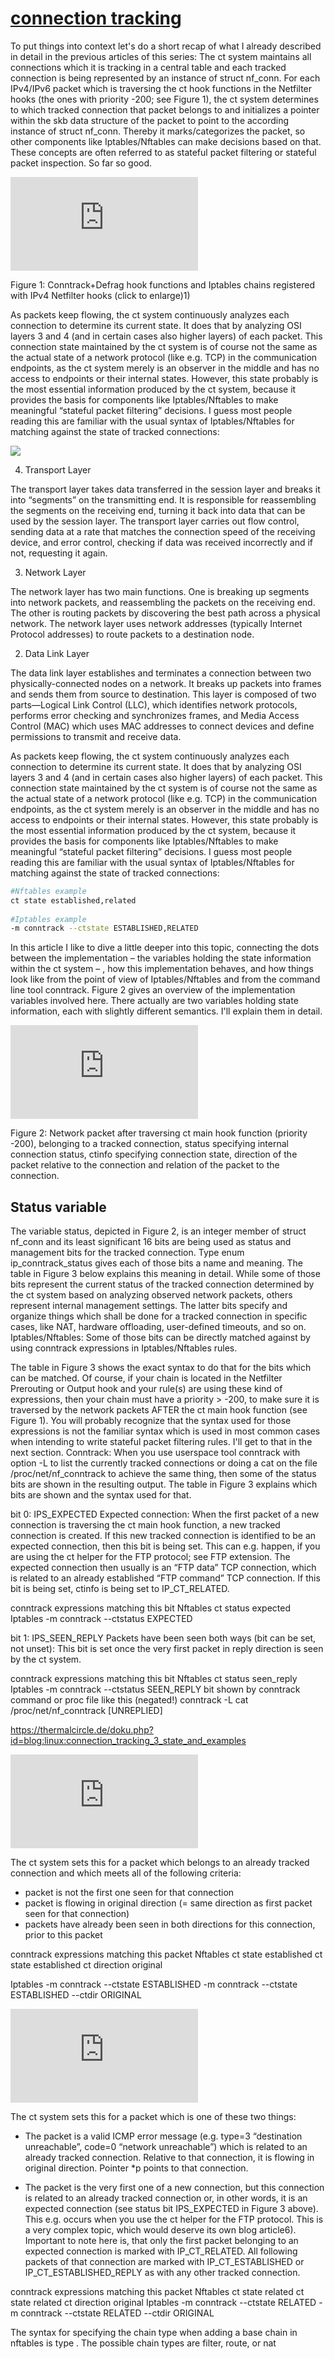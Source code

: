 # **[connection tracking](https://thermalcircle.de/doku.php?id=blog:linux:connection_tracking_3_state_and_examples)**

To put things into context let's do a short recap of what I already described in detail in the previous articles of this series: The ct system maintains all connections which it is tracking in a central table and each tracked connection is being represented by an instance of struct nf_conn. For each IPv4/IPv6 packet which is traversing the ct hook functions in the Netfilter hooks (the ones with priority -200; see Figure 1), the ct system determines to which tracked connection that packet belongs to and initializes a pointer within the skb data structure of the packet to point to the according instance of struct nf_conn. Thereby it marks/categorizes the packet, so other components like Iptables/Nftables can make decisions based on that. These concepts are often referred to as stateful packet filtering or stateful packet inspection. So far so good.

![](https://thermalcircle.de/lib/exe/fetch.php?w=700&tok=34ce47&media=linux:nf-ct-iptables-hooks-ipv4.png)

Figure 1: Conntrack+Defrag hook functions and Iptables chains registered with IPv4 Netfilter hooks
(click to enlarge)1)

As packets keep flowing, the ct system continuously analyzes each connection to determine its current state. It does that by analyzing OSI layers 3 and 4 (and in certain cases also higher layers) of each packet. This connection state maintained by the ct system is of course not the same as the actual state of a network protocol (like e.g. TCP) in the communication endpoints, as the ct system merely is an observer in the middle and has no access to endpoints or their internal states. However, this state probably is the most essential information produced by the ct system, because it provides the basis for components like Iptables/Nftables to make meaningful “stateful packet filtering” decisions. I guess most people reading this are familiar with the usual syntax of Iptables/Nftables for matching against the state of tracked connections:

![](https://www.imperva.com/learn/wp-content/uploads/sites/13/2020/02/OSI-7-layers.jpg.webp)

4. Transport Layer

The transport layer takes data transferred in the session layer and breaks it into “segments” on the transmitting end. It is responsible for reassembling the segments on the receiving end, turning it back into data that can be used by the session layer. The transport layer carries out flow control, sending data at a rate that matches the connection speed of the receiving device, and error control, checking if data was received incorrectly and if not, requesting it again.

3. Network Layer

The network layer has two main functions. One is breaking up segments into network packets, and reassembling the packets on the receiving end. The other is routing packets by discovering the best path across a physical network. The network layer uses network addresses (typically Internet Protocol addresses) to route packets to a destination node.

2. Data Link Layer

The data link layer establishes and terminates a connection between two physically-connected nodes on a network. It breaks up packets into frames and sends them from source to destination. This layer is composed of two parts—Logical Link Control (LLC), which identifies network protocols, performs error checking and synchronizes frames, and Media Access Control (MAC) which uses MAC addresses to connect devices and define permissions to transmit and receive data.

As packets keep flowing, the ct system continuously analyzes each connection to determine its current state. It does that by analyzing OSI layers 3 and 4 (and in certain cases also higher layers) of each packet. This connection state maintained by the ct system is of course not the same as the actual state of a network protocol (like e.g. TCP) in the communication endpoints, as the ct system merely is an observer in the middle and has no access to endpoints or their internal states. However, this state probably is the most essential information produced by the ct system, because it provides the basis for components like Iptables/Nftables to make meaningful “stateful packet filtering” decisions. I guess most people reading this are familiar with the usual syntax of Iptables/Nftables for matching against the state of tracked connections:

```bash
#Nftables example
ct state established,related
 
#Iptables example
-m conntrack --ctstate ESTABLISHED,RELATED
```

In this article I like to dive a little deeper into this topic, connecting the dots between the implementation – the variables holding the state information within the ct system – , how this implementation behaves, and how things look like from the point of view of Iptables/Nftables and from the command line tool conntrack. Figure 2 gives an overview of the implementation variables involved here. There actually are two variables holding state information, each with slightly different semantics. I'll explain them in detail.

![](https://thermalcircle.de/lib/exe/fetch.php?w=700&tok=0504e3&media=linux:nf-conn-nfct.png)

Figure 2: Network packet after traversing ct main hook function (priority -200), belonging to a tracked connection, status specifying internal connection status, ctinfo specifying connection state, direction of the packet relative to the connection and relation of the packet to the connection.

## Status variable

The variable status, depicted in Figure 2, is an integer member of struct nf_conn and its least significant 16 bits are being used as status and management bits for the tracked connection. Type enum ip_conntrack_status gives each of those bits a name and meaning. The table in Figure 3 below explains this meaning in detail. While some of those bits represent the current status of the tracked connection determined by the ct system based on analyzing observed network packets, others represent internal management settings. The latter bits specify and organize things which shall be done for a tracked connection in specific cases, like NAT, hardware offloading, user-defined timeouts, and so on. Iptables/Nftables: Some of those bits can be directly matched against by using conntrack expressions in Iptables/Nftables rules.

The table in Figure 3 shows the exact syntax to do that for the bits which can be matched. Of course, if your chain is located in the Netfilter Prerouting or Output hook and your rule(s) are using these kind of expressions, then your chain must have a priority > -200, to make sure it is traversed by the network packets AFTER the ct main hook function (see Figure 1). You will probably recognize that the syntax used for those expressions is not the familiar syntax which is used in most common cases when intending to write stateful packet filtering rules. I'll get to that in the next section. Conntrack: When you use userspace tool conntrack with option -L to list the currently tracked connections or doing a cat on the file /proc/net/nf_conntrack to achieve the same thing, then some of the status bits are shown in the resulting output. The table in Figure 3 explains which bits are shown and the syntax used for that.

bit 0: IPS_EXPECTED
Expected connection: When the first packet of a new connection is traversing the ct main hook function, a new tracked connection is created. If this new tracked connection is identified to be an expected connection, then this bit is being set. This can e.g. happen, if you are using the ct helper for the FTP protocol; see FTP extension. The expected connection then usually is an “FTP data” TCP connection, which is related to an already established “FTP command” TCP connection. If this bit is being set, ctinfo is being set to IP_CT_RELATED.

conntrack expressions matching this bit
Nftables ct status expected
Iptables -m conntrack --ctstatus EXPECTED

bit 1: IPS_SEEN_REPLY
Packets have been seen both ways (bit can be set, not unset): This bit is set once the very first packet in reply direction is seen by the ct system.

conntrack expressions matching this bit
Nftables ct status seen_reply
Iptables -m conntrack --ctstatus SEEN_REPLY
bit shown by conntrack command or proc file like this (negated!)
conntrack -L
cat /proc/net/nf_conntrack [UNREPLIED]

<https://thermalcircle.de/doku.php?id=blog:linux:connection_tracking_3_state_and_examples>

![](https://thermalcircle.de/lib/exe/fetch.php?media=linux:nf-ct-nfct-table-established.png)

The ct system sets this for a packet which belongs to an already tracked connection and which meets all of the following criteria:

- packet is not the first one seen for that connection
- packet is flowing in original direction (= same direction as first packet seen for that connection)
- packets have already been seen in both directions for this connection, prior to this packet

conntrack expressions matching this packet
Nftables ct state established
ct state established ct direction original

Iptables -m conntrack --ctstate ESTABLISHED
-m conntrack --ctstate ESTABLISHED --ctdir ORIGINAL

![](https://thermalcircle.de/lib/exe/fetch.php?media=linux:nf-ct-nfct-table-related.png)

The ct system sets this for a packet which is one of these two things:

- The packet is a valid ICMP error message (e.g. type=3 “destination unreachable”, code=0 “network unreachable”) which is related to an already tracked connection. Relative to that connection, it is flowing in original direction. Pointer *p points to that connection.

- The packet is the very first one of a new connection, but this connection is related to an already tracked connection or, in other words, it is an expected connection (see status bit IPS_EXPECTED in Figure 3 above). This e.g. occurs when you use the ct helper for the FTP protocol. This is a very complex topic, which would deserve its own blog article6). Important to note here is, that only the first packet belonging to an expected connection is marked with IP_CT_RELATED. All following packets of that connection are marked with IP_CT_ESTABLISHED or IP_CT_ESTABLISHED_REPLY as with any other tracked connection.

conntrack expressions matching this packet
Nftables ct state related
ct state related ct direction original
Iptables -m conntrack --ctstate RELATED
-m conntrack --ctstate RELATED --ctdir ORIGINAL

The syntax for specifying the chain type when adding a base chain in nftables is type <type>. The possible chain types are filter, route, or nat

